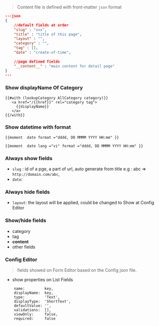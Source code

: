 > Content file is defined with front-matter `json` format

```json
---json
{
    //default fields at order
    "slug" : "xxx",   
    "title" : "title of this page",
    "layout" : "",   
    "category" : "",  
    "tag" : [],   
    "date" : "create-of-time",    
    
    //page defined fields
    "__content__" : "main content for detail page"
}
---
```
### Show displayName Of Category
```
{{#with (lookupCategory AllCategory category)}}
   <a href="/{{href}}" rel="category tag">
     {{displayName}}
   </a>
{{/with}}
```

### Show datetime with format

```
{{moment  date format ="dddd, DD MMMM YYYY HH:mm" }}

{{moment  date lang ="vi" format ="dddd, DD MMMM YYYY HH:mm" }}
```

### **Always show** fields
- `slug` : id of a pge, a part of url, auto generate from title e.g : abc => `http://domain.com/abc`, 
- `date`: 

### **Always hide** fields
- `layout`: the layout will be applied, could be changed to Show at Config Editor

### **Show/hide** fields
- category  
- tag 
- __content__
- other fields

### Config Editor
> fields showed on Form Editor based on the Config json file. 
- show properties on List Fields
```
    name:         key,
    displayName:  key,
    type:         'Text',
    displayType:  'ShortText',
    defaultValue: '',
    validations:  [],
    viewOnly:     false,
    required:     false
```





